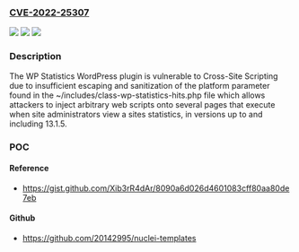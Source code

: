 ### [CVE-2022-25307](https://cve.mitre.org/cgi-bin/cvename.cgi?name=CVE-2022-25307)
![](https://img.shields.io/static/v1?label=Product&message=WP%20Statistics&color=blue)
![](https://img.shields.io/static/v1?label=Version&message=13.1.5%3C%3D%2013.1.5%20&color=brighgreen)
![](https://img.shields.io/static/v1?label=Vulnerability&message=CWE-79%20Cross-site%20Scripting%20(XSS)&color=brighgreen)

### Description

The WP Statistics WordPress plugin is vulnerable to Cross-Site Scripting due to insufficient escaping and sanitization of the platform parameter found in the ~/includes/class-wp-statistics-hits.php file which allows attackers to inject arbitrary web scripts onto several pages that execute when site administrators view a sites statistics, in versions up to and including 13.1.5.

### POC

#### Reference
- https://gist.github.com/Xib3rR4dAr/8090a6d026d4601083cff80aa80de7eb

#### Github
- https://github.com/20142995/nuclei-templates

